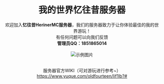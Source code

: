 
<div align="center">

# 我的世界忆往昔服务器
欢迎加入<strong>忆往昔HerinerMC服务器</strong>，我们的服务器致力于让你体验最佳的我的世界游玩！
<br>有任何问题可以向我们反馈
<br><strong>管理员QQ：1851865014</strong>
<br>
<br>
<img src="https://i.imgur.com/pM5JUDS.png" alt="示例图片">


<br>服务器官方WIKI（可对游玩进行参考~）
https://www.yuque.com/oldfourteen/lif1lb?#
</div>
